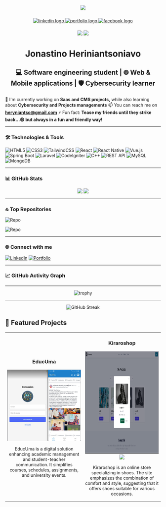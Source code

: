 <div align="center">
  <img height="150" src="https://drive.google.com/uc?export=view&id=1JBnWJpFHIAl3LloFkzkc4cSgExwXV_-N" />
</div>

###

<div align="center">
  <a href="https://www.linkedin.com/in/jonastino-heriniantsoniavo-531945213" target="_blank">
    <img src="https://img.shields.io/static/v1?message=LinkedIn&logo=linkedin&label=&color=0077B5&logoColor=white&labelColor=&style=for-the-badge" height="25" alt="linkedin logo" />
  </a>
  <a href="https://jonastino.netlify.app" target="_blank">
    <img src="https://img.shields.io/static/v1?message=Portfolio&logo=firefox&label=&color=000000&logoColor=FF7139&labelColor=&style=for-the-badge" height="25" alt="portfolio logo" />
  </a>
  <a href="https://www.facebook.com/profile.php?id=100088673478688" target="_blank">
    <img src="https://img.shields.io/static/v1?message=Facebook&logo=facebook&label=&color=1877F2&logoColor=white&labelColor=&style=for-the-badge" height="25" alt="facebook logo" />
  </a>




###

<div align="center">
  <img src="https://komarev.com/ghpvc/?username=Jonastino21&color=brightgreen"  />
  <img src="https://img.shields.io/github/followers/Jonastino21?label=Follow&style=social"  />
</div>

###

<h1 align="center">Jonastino Heriniantsoniavo</h1>

## 💻 Software engineering student | 🌐 Web & Mobile applications | 🛡️ Cybersecurity learner

</div>

###
💼 I'm currently working on **Saas and CMS projects,** while also learning about **Cybersecurity and Projects managements**
📫 You can reach me on **heryniantso@gmail.com**
⚡ Fun fact: **Tease my friends until they strike back…😄 but always in a fun and friendly way!**

---

### 🛠️ Technologies & Tools

![HTML5](https://img.shields.io/badge/-HTML5-E34F26?style=flat-square&logo=html5&logoColor=white)
![CSS3](https://img.shields.io/badge/-CSS3-1572B6?style=flat-square&logo=css3&logoColor=white)
![TailwindCSS](https://img.shields.io/badge/-TailwindCSS-38B2AC?style=flat-square&logo=tailwind-css&logoColor=white)
![React](https://img.shields.io/badge/-ReactJS-61DAFB?style=flat-square&logo=react&logoColor=black)
![React Native](https://img.shields.io/badge/-React_Native-61DAFB?style=flat-square&logo=react&logoColor=black)
![Vue.js](https://img.shields.io/badge/-Vue.js-4FC08D?style=flat-square&logo=vue.js&logoColor=white)
![Spring Boot](https://img.shields.io/badge/-Spring_Boot-6DB33F?style=flat-square&logo=spring-boot&logoColor=white)
![Laravel](https://img.shields.io/badge/-Laravel-FF2D20?style=flat-square&logo=laravel&logoColor=white)
![CodeIgniter](https://img.shields.io/badge/-CodeIgniter-EF4223?style=flat-square&logo=codeigniter&logoColor=white)
![C++](https://img.shields.io/badge/-C++-00599C?style=flat-square&logo=c%2B%2B&logoColor=white)
![REST API](https://img.shields.io/badge/-REST_API-FF6C37?style=flat-square&logo=postman&logoColor=white)
![MySQL](https://img.shields.io/badge/-MySQL-4479A1?style=flat-square&logo=mysql&logoColor=white)
![MongoDB](https://img.shields.io/badge/-MongoDB-47A248?style=flat-square&logo=mongodb&logoColor=white)

---

### 📊 GitHub Stats

<div align="center">
  <img height="180em" src="https://github-readme-stats.vercel.app/api?username=Jonastino21&show_icons=true&theme=tokyonight&include_all_commits=true&count_private=true"/>
  <img height="180em" src="https://github-readme-stats.vercel.app/api/top-langs/?username=Jonastino21&layout=compact&langs_count=7&theme=tokyonight"/>
</div>

---

### 🔝 Top Repositories

![Repo](https://github-readme-stats.vercel.app/api/pin/?username=Jonastino21&repo=kiraroshop-front&theme=tokyonight)

![Repo](https://github-readme-stats.vercel.app/api/pin/?username=Jonastino21&repo=EducUma&theme=tokyonight)

---

### 🌐 Connect with me

[![LinkedIn](https://img.shields.io/badge/LinkedIn-%230077B5.svg?logo=linkedin&logoColor=white)](www.linkedin.com/in/jonastino-heriniantsoniavo-531945213) 
[![Portfolio](https://img.shields.io/badge/Portfolio-%23000000.svg?logo=firefox&logoColor=#FF7139)](https://jonastino.netlify.app)

---

### 📈 GitHub Activity Graph

---

<div align="center">
  <img src="https://github-profile-trophy.vercel.app/?username=Jonastino21&theme=tokyonight&row=1&column=4" alt="trophy">
</div>

---

<div align="center">
  <img src="https://github-readme-streak-stats.herokuapp.com/?user=Jonastino21&theme=tokyonight" alt="GitHub Streak">
</div>

<!-- Optional section: Featured projects with screenshots -->

## 📌 Featured Projects

<table>
  <tr>
    <td width="50%">
      <h3 align="center">EducUma</h3>
      <p align="center">
        <a href="https://github.com/Jonastino21/EducUma" target="_blank">
          <img src="/img/educuma.png" width="400" alt="Project 1"/>
        </a>
<!--         <span>  -->
<!--           <a href="https://github.com/Jonastino21/EducUma" target="_blank">
            <img src="https://img.shields.io/badge/Code-black?style=flat-square&logo=github"/>
          </a>   -->
<!--           <a href="https://project1demo.com" target="_blank">
            <img src="https://img.shields.io/badge/Live-blueviolet?style=flat-square&logo=vercel"/>
          </a> -->
<!--         </span> -->
        <p align="center">
          EducUma is a digital solution enhancing academic management and student-teacher communication. It simplifies courses, schedules, assignments, and university events.
        </p>
      </p>
    </td>
    <td width="50%">
      <h3 align="center">Kiraroshop</h3>
      <p align="center">
        <a href="https://github.com/Jonastino21/kiraroshop-front" target="_blank">
          <img src="/img/kiraroshop.png" width="450" height="330" alt="Project 2"/>
        </a>
        <span> 
<!--           <a href="https://github.com/Jonastino21/kiraroshop-front" target="_blank">
            <img src="https://img.shields.io/badge/Code-black?style=flat-square&logo=github"/>
          </a>   -->
          <a href="https://jonastino21.github.io/kiraroshop-front/" target="_blank">
            <img src="https://img.shields.io/badge/Live-blueviolet?style=flat-square&logo=vercel"/>
          </a>
        </span>
        <p align="center">
          Kiraroshop is an online store specializing in shoes. The site emphasizes the combination of comfort and style, suggesting that it offers shoes suitable for various occasions. 
        </p>
      </p>
    </td>
  </tr>
</table>

